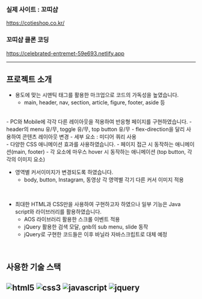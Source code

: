 ### 실제 사이트 : 꼬띠샵
https://cotieshop.co.kr/
### 꼬띠샵 클론 코딩 
https://celebrated-entremet-59e693.netlify.app
<br>

---
## 프로젝트 소개


- 용도에 맞는 시맨틱 태그를 활용한 마크업으로 코드의 가독성을 높였습니다.
    - main, header, nav, section, article, figure, footer, aside 등    
<br>
- PC와 Mobile에 각각 다른 레이아웃을 적용하여 반응형 페이지를 구현하였습니다. 
    - header의 menu 유/무, toggle 유/무, top button 유/무
    - flex-direction을 달리 사용하여 콘텐츠 레이아웃 변경
    - 세부 요소 : 미디어 쿼리 사용   
<br>
- 다양한 CSS 애니메이션 효과를 사용하였습니다.
    - 페이지 접근 시 동작하는 애니메이션(main, footer)
    - 각 요소에 마우스 hover 시 동작하는 애니메이션 (top button, 각각의 이미지 요소) 

<br>

- 영역별 커서이미지가 변경되도록 하였습니다.
    - body, button, Instagram, 동영상 각 영역별 각기 다른 커서 이미지 적용

<br>

- 최대한 HTML과 CSS만을 사용하여 구현하고자 하였으나 일부 기능은 Java script와 라이브러리를 활용하였습니다.
    - AOS 라이브러리 활용한 스크롤 이벤트 적용   
    - jQuery 활용한 검색 모달, gnb의 sub menu, slide 동작    
    - jQuery로 구현한 코드들은 이후 바닐라 자바스크립트로 대체 예정

<br>

## 사용한 기술 스택
![html5](https://img.shields.io/badge/HTML5-E34F26?style=for-the-badge&logo=html5&logoColor=white)
![css3](https://img.shields.io/badge/CSS3-1572B6?style=for-the-badge&logo=css3&logoColor=white)
![javascript](https://img.shields.io/badge/JavaScript-323330?style=for-the-badge&logo=javascript&logoColor=F7DF1E)
![jquery](https://img.shields.io/badge/jQuery-0769AD?style=for-the-badge&logo=jquery&logoColor=white)
---
